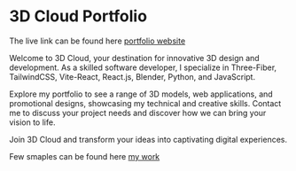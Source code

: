 # 3D Cloud Portfolio

The live link can be found here [ portfolio website ](https://alena18.github.io/cloud/)

Welcome to 3D Cloud, your destination for innovative 3D design and development. As a skilled software developer, I specialize in Three-Fiber, TailwindCSS, Vite-React, React.js, Blender, Python, and JavaScript.

Explore my portfolio to see a range of 3D models, web applications, and promotional designs, showcasing my technical and creative skills. Contact me to discuss your project needs and discover how we can bring your vision to life.

Join 3D Cloud and transform your ideas into captivating digital experiences.

Few smaples can be found here [ my work ](https://alena18.github.io/Alena_Baklanskaya_design_portfolio/view-work.html)
